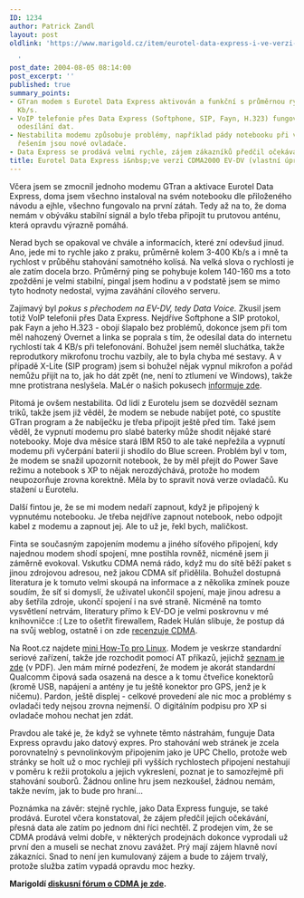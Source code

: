 ```yaml
---
ID: 1234
author: Patrick Zandl
layout: post
oldlink: 'https://www.marigold.cz/item/eurotel-data-express-i-ve-verzi-cdma2000-ev-dv-vlastni-uprava

  '
post_date: 2004-08-05 08:14:00
post_excerpt: ''
published: true
summary_points:
- GTran modem s Eurotel Data Express aktivován a funkční s průměrnou rychlostí 3-400
  Kb/s.
- VoIP telefonie přes Data Express (Softphone, SIP, Fayn, H.323) fungovala i při souběžném
  odesílání dat.
- Nestabilita modemu způsobuje problémy, například pády notebooku při vybití baterie,
  řešením jsou nové ovladače.
- Data Express se prodává velmi rychle, zájem zákazníků předčil očekávání Eurotelu.
title: Eurotel Data Express i&nbsp;ve verzi CDMA2000 EV-DV (vlastní úprava)
---
```


<p>
Včera jsem se zmocnil jednoho modemu GTran a aktivace Eurotel Data Express, doma jsem všechno instaloval na svém notebooku dle přiloženého návodu a ejhle, všechno fungovalo na první zátah. Tedy až na to, že doma nemám v obýváku stabilní signál a bylo třeba připojit tu prutovou anténu, která opravdu výrazně pomáhá. </p>
<p>
Nerad bych se opakoval ve chvále a informacích, které zní odevšud jinud. Ano, jede mi to rychle jako z praku, průměrně kolem 3-400 Kb/s a i mně ta rychlost v průběhu stahování samotného kolísá. Na velká slova o rychlosti je ale zatím docela brzo. Průměrný ping se pohybuje kolem 140-160 ms a toto zpoždění je velmi stabilní, pingal jsem hodinu a v podstatě jsem se mimo tyto hodnoty nedostal, vyjma zaváhání cílového serveru. </p>
<p>
Zajímavý byl <em>pokus s přechodem na EV-DV, tedy Data Voice.</em> Zkusil jsem totiž VoIP telefonii přes Data Express. Nejdříve Softphone a SIP protokol, pak Fayn a jeho H.323 - obojí šlapalo bez problémů, dokonce jsem při tom měl nahozený Overnet a linka se poprala s tím, že odesílal data do internetu rychlostí tak 4 KB/s při telefonování. Bohužel jsem neměl sluchátka, takže reprodutkory mikrofonu trochu vazbily, ale to byla chyba mé sestavy. A v případě X-Lite (SIP program) jsem si bohužel nějak vypnul mikrofon a pořád nemůžu přijít na to, jak ho dát zpět (ne, není to ztlumení ve Windows), takže mne protistrana neslyšela. MaLér o našich pokusech <a href="http://www.maler.cz/index.php?id=142">informuje zde</a>.</p>
<p>
Pitomá je ovšem nestabilita. Od lidí z Eurotelu jsem se dozvěděl seznam triků, takže jsem již věděl, že modem se nebude nabíjet poté, co spustíte GTran program a že nabíječku je třeba připojit ještě před tím. Také jsem věděl, že vypnutí modemu pro slabé baterky může shodit nějaké staré notebooky. Moje dva měsíce stará IBM R50 to ale také nepřežila a vypnutí modemu při vyčerpání baterií ji shodilo do Blue screen. Problém byl v tom, že modem se snažil upozornit notebook, že by měl přejít do Power Save režimu a notebook s XP to nějak nerozdýchává, protože ho modem neupozorňuje zrovna korektně. Měla by to spravit nová verze ovladačů. Ku stažení u Eurotelu. </p>
<p>
Další fintou je, že se mi modem nedaří zapnout, když je připojený k vypnutému notebooku. Je třeba nejdříve zapnout notebook, nebo odpojit kabel z modemu a zapnout jej. Ale to už je, řekl bych, maličkost.</p>
<p>
Finta se současným zapojením modemu a jiného síťového připojení, kdy najednou modem shodí spojení, mne postihla rovněž, nicméně jsem ji záměrně evokoval. Vskutku CDMA nemá rádo, když mu do sítě běží paket s jinou zdrojovou adresou, než jakou CDMA síť přidělila. Bohužel dostupná literatura je k tomuto velmi skoupá na informace a z několika zmínek pouze soudím, že síť si domyslí, že uživatel ukončil spojení, maje jinou adresu a aby šetřila zdroje, ukončí spojení i na své straně. Nicméně na tomto vysvětlení netrvám, literatury přímo k EV-DO je velmi poskrovnu v mé knihovničce :( Lze to ošetřit firewallem, Radek Hulán slibuje, že postup dá na svůj weblog, ostatně i on zde <a href="http://hulan.info/blog/item/eurotel-cdma-prakticke-zkusenosti-a-srovnani-s-gprs">recenzuje CDMA</a>.</p>
<p>
Na Root.cz najdete <a href="http://www.root.cz/clanek/2334">mini How-To pro Linux</a>. Modem je veskrze standardní seriové zařízení, takže jde rozchodit pomocí AT příkazů, jejichž <a href="http://www.eurotel.cz/public/5f/97/e0/f7/43578_56824_ATprikazy.pdf">seznam je zde</a> (v PDF). Jen mám mírné podezření, že modem je akorát standardní Qualcomm čipová sada osazená na desce a k tomu čtveřice konektorů (kromě USB, napájení a antény je tu ještě konektor pro GPS, jenž je k ničemu). Pardon, ještě displej - celkové provedení ale nic moc a problémy s ovladači tedy nejsou zrovna nejmenší. O digitálním podpisu pro XP si ovladače mohou nechat jen zdát. </p>
<p>
Pravdou ale také je, že když se vyhnete těmto nástrahám, funguje Data Express opravdu jako datový expres. Pro stahování web stránek je zcela porovnatelný s pevnolinkovým připojením jako je UPC Chello, protože web stránky se holt už o moc rychleji při vyšších rychlostech připojení nestahují v poměru k režii protokolu a jejich vykreslení, poznat je to samozřejmě při stahování souborů. Žádnou online hru jsem nezkoušel, žádnou nemám, takže nevím, jak to bude pro hraní...</p>
<p>
Poznámka na závěr: stejně rychle, jako Data Express funguje, se také prodává. Eurotel včera konstatoval, že zájem předčil jejich očekávání, přesná data ale zatím po jednom dni říci nechtěl. Z prodejen vím, že se CDMA prodává velmi dobře, v některých prodejnách dokonce vyprodali už první den a museli se nechat znovu zavážet. Prý mají zájem hlavně noví zákazníci. Snad to není jen kumulovaný zájem a bude to zájem trvalý, protože služba zatím vypadá opravdu moc hezky. </p>
<p>
<strong>Marigoldí </strong><a href="http://www.marigold.cz/forum/viewforum.php?id=6"><strong>diskusní fórum o CDMA je zde</strong></a><strong>.</strong></p>